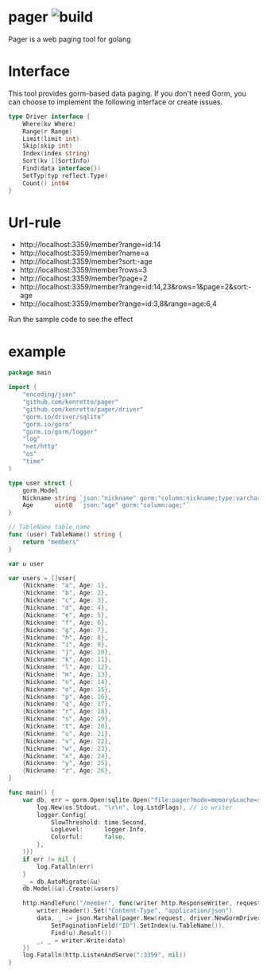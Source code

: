 # pager ![build](https://api.travis-ci.org/kenretto/pager.svg?branch=master&status=passed)
Pager is a web paging tool for golang

# Interface 
This tool provides gorm-based data paging. If you don't need Gorm, you can choose to implement the following interface or create issues.

```go
type Driver interface {
	Where(kv Where)
	Range(r Range)
	Limit(limit int)
	Skip(skip int)
	Index(index string)
	Sort(kv []SortInfo)
	Find(data interface{})
	SetTyp(typ reflect.Type)
	Count() int64
}
```

# Url-rule
- http://localhost:3359/member?range=id:14 
- http://localhost:3359/member?name=a
- http://localhost:3359/member?sort:-age
- http://localhost:3359/member?rows=3
- http://localhost:3359/member?page=2
- http://localhost:3359/member?range=id:14,23&rows=1&page=2&sort:-age
- http://localhost:3359/member?range=id:3,8&range=age:6,4

Run the sample code to see the effect 

# example
```go
package main

import (
	"encoding/json"
	"github.com/kenretto/pager"
	"github.com/kenretto/pager/driver"
	"gorm.io/driver/sqlite"
	"gorm.io/gorm"
	"gorm.io/gorm/logger"
	"log"
	"net/http"
	"os"
	"time"
)

type user struct {
	gorm.Model
	Nickname string `json:"nickname" gorm:"column:nickname;type:varchar(16)"`
	Age      uint8  `json:"age" gorm:"column:age;"`
}

// TableName table name
func (user) TableName() string {
	return "members"
}

var u user

var users = []user{
	{Nickname: "a", Age: 1},
	{Nickname: "b", Age: 2},
	{Nickname: "c", Age: 3},
	{Nickname: "d", Age: 4},
	{Nickname: "e", Age: 5},
	{Nickname: "f", Age: 6},
	{Nickname: "g", Age: 7},
	{Nickname: "h", Age: 8},
	{Nickname: "i", Age: 9},
	{Nickname: "j", Age: 10},
	{Nickname: "k", Age: 11},
	{Nickname: "l", Age: 12},
	{Nickname: "m", Age: 13},
	{Nickname: "n", Age: 14},
	{Nickname: "o", Age: 15},
	{Nickname: "p", Age: 16},
	{Nickname: "q", Age: 17},
	{Nickname: "r", Age: 18},
	{Nickname: "s", Age: 19},
	{Nickname: "t", Age: 20},
	{Nickname: "u", Age: 21},
	{Nickname: "v", Age: 22},
	{Nickname: "w", Age: 23},
	{Nickname: "x", Age: 24},
	{Nickname: "y", Age: 25},
	{Nickname: "z", Age: 26},
}

func main() {
	var db, err = gorm.Open(sqlite.Open("file:pager?mode=memory&cache=shared&_fk=1"), &gorm.Config{PrepareStmt: true, Logger: logger.New(
		log.New(os.Stdout, "\r\n", log.LstdFlags), // io writer
		logger.Config{
			SlowThreshold: time.Second,
			LogLevel:      logger.Info,
			Colorful:      false,
		},
	)})
	if err != nil {
		log.Fatalln(err)
	}
	_ = db.AutoMigrate(&u)
	db.Model(&u).Create(&users)

	http.HandleFunc("/member", func(writer http.ResponseWriter, request *http.Request) {
		writer.Header().Set("Content-Type", "application/json")
		data, _ := json.Marshal(pager.New(request, driver.NewGormDriver(db)).
			SetPaginationField("ID").SetIndex(u.TableName()).
			Find(u).Result())
		_, _ = writer.Write(data)
	})
	log.Fatalln(http.ListenAndServe(":3359", nil))
}

```